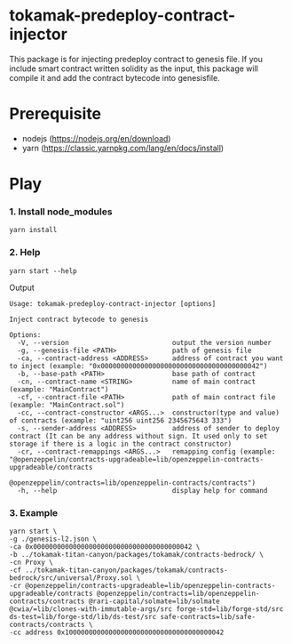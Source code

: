 # tokamak-predeploy-contract-injector

This package is for injecting predeploy contract to genesis file. If you include smart contract written solidity as the input, this package will compile it and add the contract bytecode into genesisfile.

# Prerequisite

- nodejs (https://nodejs.org/en/download)
- yarn (https://classic.yarnpkg.com/lang/en/docs/install)

# Play

### 1. Install node_modules

```
yarn install
```

### 2. Help

```
yarn start --help
```

Output

```
Usage: tokamak-predeploy-contract-injector [options]

Inject contract bytecode to genesis

Options:
  -V, --version                          output the version number
  -g, --genesis-file <PATH>              path of genesis file
  -ca, --contract-address <ADDRESS>      address of contract you want to inject (example: "0x0000000000000000000000000000000000000042")
  -b, --base-path <PATH>                 base path of contract
  -cn, --contract-name <STRING>          name of main contract (example: "MainContract")
  -cf, --contract-file <PATH>            path of main contract file (example: "MainContract.sol")
  -cc, --contract-constructor <ARGS...>  constructor(type and value) of contracts (example: "uint256 uint256 2345675643 333")
  -s, --sender-address <ADDRESS>         address of sender to deploy contract (It can be any address without sign. It used only to set storage if there is a logic in the contract constructor)
  -cr, --contract-remappings <ARGS...>   remapping config (example: "@openzeppelin/contracts-upgradeable=lib/openzeppelin-contracts-upgradeable/contracts
                                         @openzeppelin/contracts=lib/openzeppelin-contracts/contracts")
  -h, --help                             display help for command
```

### 3. Example

```
yarn start \
-g ./genesis-l2.json \
-ca 0x0000000000000000000000000000000000000042 \
-b ../tokamak-titan-canyon/packages/tokamak/contracts-bedrock/ \
-cn Proxy \
-cf ../tokamak-titan-canyon/packages/tokamak/contracts-bedrock/src/universal/Proxy.sol \
-cr @openzeppelin/contracts-upgradeable=lib/openzeppelin-contracts-upgradeable/contracts @openzeppelin/contracts=lib/openzeppelin-contracts/contracts @rari-capital/solmate=lib/solmate @cwia/=lib/clones-with-immutable-args/src forge-std=lib/forge-std/src ds-test=lib/forge-std/lib/ds-test/src safe-contracts=lib/safe-contracts/contracts \
-cc address 0x1000000000000000000000000000000000000042
```
